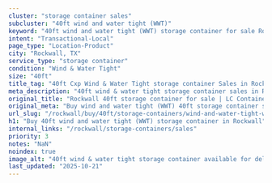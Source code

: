 ```yaml
---
cluster: "storage container sales"
subcluster: "40ft wind and water tight (WWT)"
keyword: "40ft wind and water tight (WWT) storage container for sale Rockwall, TX"
intent: "Transactional-Local"
page_type: "Location-Product"
city: "Rockwall, TX"
service_type: "storage container"
condition: "Wind & Water Tight"
size: "40ft"
title_tag: "40ft Cxp Wind & Water Tight storage container Sales in Rockwall | LC Container"
meta_description: "40ft wind & water tight storage container sales in Rockwall. Fast delivery, competitive pricing. Serving storage containers area. Quote ID: F80. Call (214) 524-4168 for your free quote today."
original_title: "Rockwall 40ft storage container for sale | LC Container"
original_meta: "Buy wind and water tight (WWT) 40ft storage container sale with local delivery in Rockwall, TX. LC Container — local Since 2003. Request a fast quote today."
url_slug: "/rockwall/buy/40ft/storage-containers/wind-and-water-tight-wwt"
h1: "Buy 40ft wind and water tight (WWT) storage container in Rockwall"
internal_links: "/rockwall/storage-containers/sales"
priority: 3
notes: "NaN"
noindex: true
image_alt: "40ft wind & water tight storage container available for delivery in Rockwall"
last_updated: "2025-10-21"
---
```


<!-- TODO: Add unique city/inventory copy, images, and internal links here. -->
